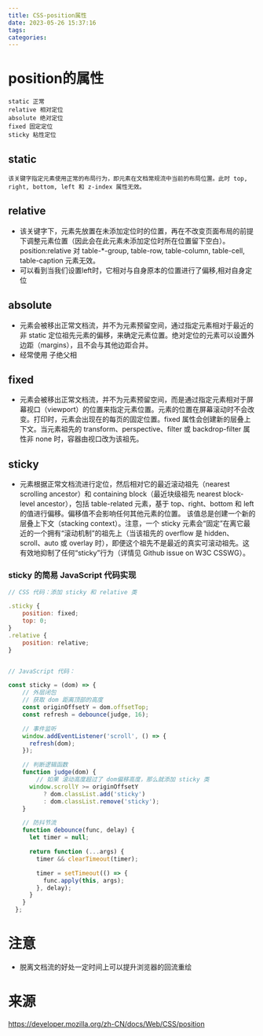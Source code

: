 ```yaml
---
title: CSS-position属性
date: 2023-05-26 15:37:16
tags:
categories:
---
```


# position的属性

```
static 正常
relative 相对定位
absolute 绝对定位
fixed 固定定位
sticky 粘性定位
```

## static
    该关键字指定元素使用正常的布局行为，即元素在文档常规流中当前的布局位置。此时 top, right, bottom, left 和 z-index 属性无效。

## relative

* 该关键字下，元素先放置在未添加定位时的位置，再在不改变页面布局的前提下调整元素位置（因此会在此元素未添加定位时所在位置留下空白）。position:relative 对 table-*-group, table-row, table-column, table-cell, table-caption 元素无效。
* 可以看到当我们设置left时，它相对与自身原本的位置进行了偏移,相对自身定位

## absolute
    
* 元素会被移出正常文档流，并不为元素预留空间，通过指定元素相对于最近的非 static 定位祖先元素的偏移，来确定元素位置。绝对定位的元素可以设置外边距（margins），且不会与其他边距合并。
* 经常使用 子绝父相

## fixed
    
* 元素会被移出正常文档流，并不为元素预留空间，而是通过指定元素相对于屏幕视口（viewport）的位置来指定元素位置。元素的位置在屏幕滚动时不会改变。打印时，元素会出现在的每页的固定位置。fixed 属性会创建新的层叠上下文。当元素祖先的 transform、perspective、filter 或 backdrop-filter 属性非 none 时，容器由视口改为该祖先。

## sticky

* 元素根据正常文档流进行定位，然后相对它的最近滚动祖先（nearest scrolling ancestor）和 containing block（最近块级祖先 nearest block-level ancestor），包括 table-related 元素，基于 top、right、bottom 和 left 的值进行偏移。偏移值不会影响任何其他元素的位置。 该值总是创建一个新的层叠上下文（stacking context）。注意，一个 sticky 元素会“固定”在离它最近的一个拥有“滚动机制”的祖先上（当该祖先的 overflow 是 hidden、scroll、auto 或 overlay 时），即便这个祖先不是最近的真实可滚动祖先。这有效地抑制了任何“sticky”行为（详情见 Github issue on W3C CSSWG）。

### sticky 的简易 JavaScript 代码实现

```JavaScript
// CSS 代码：添加 sticky 和 relative 类

.sticky {
    position: fixed;
    top: 0;
}
.relative {
    position: relative;
}


// JavaScript 代码：

const sticky = (dom) => {
    // 外层闭包
    // 获取 dom 距离顶部的高度
    const originOffsetY = dom.offsetTop;
    const refresh = debounce(judge, 16);

    // 事件监听
    window.addEventListener('scroll', () => {
      refresh(dom);
    });

    // 判断逻辑函数
    function judge(dom) {
        // 如果 滚动高度超过了 dom偏移高度，那么就添加 sticky 类
      window.scrollY >= originOffsetY
          ? dom.classList.add('sticky')
          : dom.classList.remove('sticky');
    }

    // 防抖节流
    function debounce(func, delay) {
      let timer = null;

      return function (...args) {
        timer && clearTimeout(timer);

        timer = setTimeout(() => {
          func.apply(this, args);
        }, delay);
      }
    }
  };


```

# 注意
* 脱离文档流的好处一定时间上可以提升浏览器的回流重绘


# 来源

https://developer.mozilla.org/zh-CN/docs/Web/CSS/position

